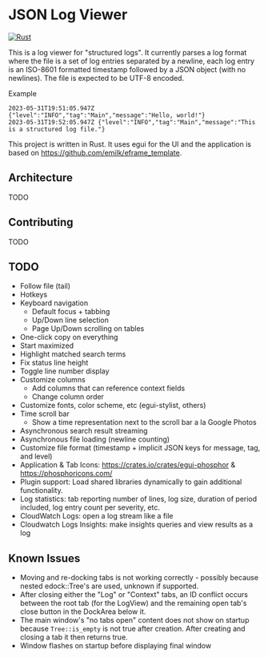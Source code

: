 # JSON Log Viewer
[![Rust](https://github.com/jarruda/json-log-reader/actions/workflows/rust.yml/badge.svg)](https://github.com/jarruda/json-log-reader/actions/workflows/rust.yml)

This is a log viewer for "structured logs".  It currently parses a log format where the file is a set of log entries separated by a newline, each log entry is an ISO-8601 formatted timestamp followed by a JSON object (with no newlines). The file is expected to be UTF-8 encoded.

Example
```
2023-05-31T19:51:05.947Z {"level":"INFO","tag":"Main","message":"Hello, world!"}
2023-05-31T19:52:05.947Z {"level":"INFO","tag":"Main","message":"This is a structured log file."}
```

This project is written in Rust. It uses egui for the UI and the application is based on https://github.com/emilk/eframe_template.

## Architecture

TODO

## Contributing

TODO

## TODO
* Follow file (tail)
* Hotkeys
* Keyboard navigation
    * Default focus + tabbing
    * Up/Down line selection
    * Page Up/Down scrolling on tables
* One-click copy on everything
* Start maximized
* Highlight matched search terms
* Fix status line height
* Toggle line number display
* Customize columns
    * Add columns that can reference context fields
    * Change column order
* Customize fonts, color scheme, etc (egui-stylist, others)
* Time scroll bar
    * Show a time representation next to the scroll bar a la Google Photos
* Asynchronous search result streaming
* Asynchronous file loading (newline counting)
* Customize file format (timestamp + implicit JSON keys for message, tag, and level)
* Application & Tab Icons: https://crates.io/crates/egui-phosphor & https://phosphoricons.com/
* Plugin support: Load shared libraries dynamically to gain additional functionality.
* Log statistics: tab reporting number of lines, log size, duration of period included, log entry count per severity, etc.
* CloudWatch Logs: open a log stream like a file
* Cloudwatch Logs Insights: make insights queries and view results as a log

## Known Issues
* Moving and re-docking tabs is not working correctly - possibly because nested edock::Tree's are used, unknown if supported.
* After closing either the "Log" or "Context" tabs, an ID conflict occurs between the root tab (for the LogView) and the remaining open tab's close button in the DockArea below it.
* The main window's "no tabs open" content does not show on startup because `Tree::is_empty` is not true after creation.  After creating and closing a tab it then returns true.
* Window flashes on startup before displaying final window
